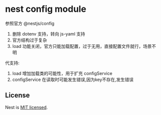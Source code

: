 # nest config module

参照官方 @nestjs/config

1. 删除 dotenv 支持，转向 js-yaml 支持
2. 官方结构过于复杂
3. load 功能关闭，官方只能加载配置，过于无用，直接配置文件就行，场景不明

代支持:

1. load 增加加载类的可能性，用于扩充 configService
2. configService 在读取时可能发生错误,因为key不存在,发生错误

## License

Nest is [MIT licensed](LICENSE).
